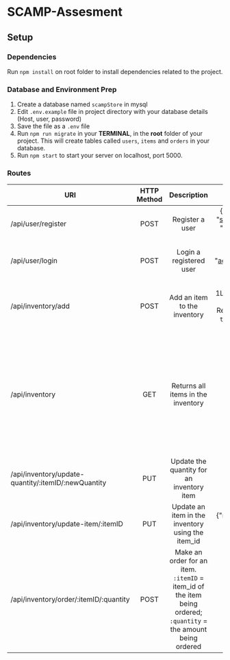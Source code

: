 # SCAMP-Assesment

## Setup

### Dependencies

Run `npm install` on root folder to install dependencies related to the project.

### Database and Environment Prep
1. Create a database named `scampStore` in mysql
2. Edit `.env.example` file in project directory with your database details (Host, user, password)
3. Save the file as a `.env` file
4. Run `npm run migrate` in your **TERMINAL**, in the **root** folder of your project. This will create tables called `users`, `items` and `orders` in your database.
5. Run `npm start` to start your server on localhost, port 5000.

### Routes
| URI        | HTTP Method | Description      | Request Object  |Response and Notes|
| ---------- |:-----------:|:----------------:|:---------------:|:-------------:|
|/api/user/register|POST|Register a user|{"username": "salesperson","email": "sales@scampstore.com","password": "sales","role": "basic"} NB: User role can be either basic or admin|Returns a message on whether the user  has been registered or not|
|/api/user/login|POST|Login a registered user|{"email": "admin@scampstore.com","password": "admin"}|Returns a logged in message and an `auth-token` in the response header|
|/api/inventory/add|POST|Add an item to the inventory|{"name": "Apple Juice 1L","description": "Packed with vitamin A","price": 55,"quantity": 78} NB: Response header should include `auth-token` with the auth token returned at login|Returns feedback on whether item has been added or not|
|/api/inventory|GET|Returns all items in the inventory|NA|[{"item_id": 1,"name": "Orange Juice 1L","description": "Packed with vitamin C","price": 50,"quantity": 85},{"item_id": 2,"name": "Baked Beans","description": "Heinze peppery backed beans","price": 20,"quantity": 85}]|
|/api/inventory/update-quantity/:itemID/:newQuantity|PUT|Update the quantity for an inventory item|NA|Returns feedback message|
|/api/inventory/update-item/:itemID|PUT|Update an item in the inventory using the item_id|{"name": "Baked Beans","description": "Heinze peppery backed beans","price": 20,"quantity": 80}|Returns feedback message|
|/api/inventory/order/:itemID/:quantity|POST|Make an order for an item. `:itemID` = item_id of the item being ordered; `:quantity` = the amount being ordered|NA|Returns feedback message|